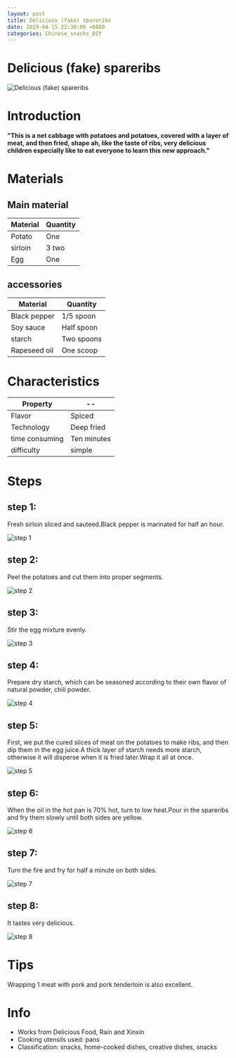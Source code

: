 ```yaml
---
layout: post
title: Delicious (fake) spareribs
date: 2019-04-15 22:30:00 +0800
categories: Chinese_snacks_DIY
---
```


# Delicious (fake) spareribs

![Delicious (fake) spareribs]({{site.baseurl}}/img/408611/408611.jpg)

# Introduction

**"This is a net cabbage with potatoes and potatoes, covered with a layer of meat, and then fried, shape ah, like the taste of ribs, very delicious children especially like to eat everyone to learn this new approach."**

# Materials


## Main material

Material|Quantity
--|--
Potato|One
sirloin|3 two
Egg|One

## accessories

Material|Quantity
--|--
Black pepper|1/5 spoon
Soy sauce|Half spoon
starch|Two spoons
Rapeseed oil|One scoop

# Characteristics

Property|--
--|--
Flavor|Spiced
Technology|Deep fried
time consuming|Ten minutes
difficulty|simple

# Steps

## step 1:

Fresh sirloin sliced and sauteed.Black pepper is marinated for half an hour.

![step 1]({{site.baseurl}}/img/408611/1.jpg)

## step 2:

Peel the potatoes and cut them into proper segments.

![step 2]({{site.baseurl}}/img/408611/2.jpg)

## step 3:

Stir the egg mixture evenly.

![step 3]({{site.baseurl}}/img/408611/3.jpg)

## step 4:

Prepare dry starch, which can be seasoned according to their own flavor of natural powder, chili powder.

![step 4]({{site.baseurl}}/img/408611/4.jpg)

## step 5:

First, we put the cured slices of meat on the potatoes to make ribs, and then dip them in the egg juice.A thick layer of starch needs more starch, otherwise it will disperse when it is fried later.Wrap it all at once.

![step 5]({{site.baseurl}}/img/408611/5.jpg)

## step 6:

When the oil in the hot pan is 70% hot, turn to low heat.Pour in the spareribs and fry them slowly until both sides are yellow.

![step 6]({{site.baseurl}}/img/408611/6.jpg)

## step 7:

Turn the fire and fry for half a minute on both sides.

![step 7]({{site.baseurl}}/img/408611/7.jpg)

## step 8:

It tastes very delicious.

![step 8]({{site.baseurl}}/img/408611/8.jpg)

# Tips

Wrapping 1 meat with pork and pork tenderloin is also excellent.

# Info

- Works from Delicious Food, Rain and Xinxin
- Cooking utensils used: pans
- Classification: snacks, home-cooked dishes, creative dishes, snacks